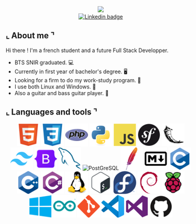 <div id="header" align="center">
  <img src="https://media.giphy.com/media/heIX5HfWgEYlW/giphy.gif" width="200"/>  
  <div id="badges">
    <a href="https://www.linkedin.com/in/valentin-oberlin">
      <img src="https://img.shields.io/badge/LinkedIn-blue?style=for-the-badge&logo=linkedin&logoColor=white" alt="Linkedin badge"/>
    </a>
  </div>
</div>

## ⌞ About me ⌝
<div id="about">
<p>Hi there ! I'm a french student and a future Full Stack Developper.</p>
<ul>
  <li>BTS SNIR graduated. 💻</li>
  <li>Currently in first year of bachelor's degree. 🖥️</li>
  <li>Looking for a firm to do my work-study program. 🏢</li>
  <li>I use both Linux and Windows. 💽</li>
  <li>Also a guitar and bass guitar player. 🎸</li>
</ul>
</div>

## ⌞ Languages and tools ⌝
<div id="icons" align="center">
  <img src="https://github.com/devicons/devicon/blob/master/icons/html5/html5-original.svg" alt="HTML 5" width="60">
  <img src="https://github.com/devicons/devicon/blob/master/icons/css3/css3-original.svg" alt="CSS 3" width="60">
  <img src="https://github.com/devicons/devicon/blob/master/icons/php/php-original.svg" alt="PHP" width="60">
  <img src="https://github.com/devicons/devicon/blob/master/icons/python/python-original.svg" alt="Python" width="60">
  <img src="https://github.com/devicons/devicon/blob/master/icons/javascript/javascript-original.svg" alt="JavaScript" width="60">
  <img src="https://github.com/devicons/devicon/blob/master/icons/symfony/symfony-original.svg" alt="Symfony 6" width="60">
  <img src="https://github.com/devicons/devicon/blob/master/icons/flask/flask-original.svg" alt="Flask" width="60">
  <img src="https://github.com/devicons/devicon/blob/master/icons/tailwindcss/tailwindcss-plain.svg" alt="Tailwind" width="60">
  <img src="https://github.com/devicons/devicon/blob/master/icons/bootstrap/bootstrap-original.svg" alt="Bootstrap" width="60">
  <img src="https://github.com/devicons/devicon/blob/master/icons/mysql/mysql-original.svg" alt="MySQL" width="60">
  <img src="https://github.com/devicons/devicon/blob/master/icons/postgresql-original.svg" alt="PostGreSQL" width="60">
  <img src="https://github.com/devicons/devicon/blob/master/icons/apache/apache-original.svg" alt="Apache 2" width="60">
  <img src="https://github.com/devicons/devicon/blob/master/icons/markdown/markdown-original.svg" alt="Markdown" width="60">
  <img src="https://github.com/devicons/devicon/blob/master/icons/c/c-original.svg" alt="C" width="60">
  <img src="https://github.com/devicons/devicon/blob/master/icons/cplusplus/cplusplus-original.svg" alt="C++" width="60">
  <img src="https://github.com/devicons/devicon/blob/master/icons/csharp/csharp-original.svg" alt="C#" width="60">
  <img src="https://github.com/devicons/devicon/blob/master/icons/linux/linux-original.svg" alt="Linux" width="60">
  <img src="https://github.com/devicons/devicon/blob/master/icons/bash/bash-original.svg" alt="Bash" width="60">
  <img src="https://github.com/devicons/devicon/blob/master/icons/fedora/fedora-original.svg" alt="Fedora" width="60">
  <img src="https://github.com/devicons/devicon/blob/master/icons/debian/debian-original.svg" alt="Debian" width="60">
  <img src="https://github.com/devicons/devicon/blob/master/icons/raspberrypi/raspberrypi-original.svg" alt="Raspberry Pi" width="60">
  <img src="https://github.com/devicons/devicon/blob/master/icons/windows8/windows8-original.svg" alt="Widnows" width="60">
  <img src="https://github.com/devicons/devicon/blob/master/icons/arduino/arduino-original.svg" alt="Arduino" width="60">
  <img src="https://github.com/devicons/devicon/blob/master/icons/git/git-original.svg" alt="Git" width="60">
  <img src="https://github.com/devicons/devicon/blob/master/icons/vscode/vscode-original.svg" alt="Visual Studio Code" width="60">
  <img src="https://github.com/devicons/devicon/blob/master/icons/visualstudio/visualstudio-plain.svg" alt="Visual Studio Code" width="60">
  <img src="https://github.com/devicons/devicon/blob/master/icons/github/github-original.svg" alt="Github" width="60">
</div>
